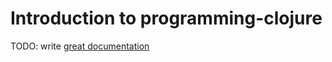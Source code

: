 # Introduction to programming-clojure

TODO: write [great documentation](http://jacobian.org/writing/great-documentation/what-to-write/)
